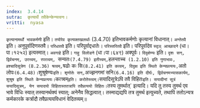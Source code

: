 ```yaml
---
index:  3.4.14
sutra:  कृत्यार्थे तवैकेन्केन्यत्वनः।
vritti:  nyasa
---
```


`कृत्यानामर्थो भावकर्मणी` इति। `तयोरेव कृत्यक्तखलर्थाः` (3.4.70) इतिभावकर्मणोः कृत्यानां विधानात्। `अन्तेतवै` इति। अनुपूर्वादिणस्तवै। `परिधातवै` इति। परिपूर्वाद्दधातेः। `परिस्तरितवै` इति। परिपूर्वादेव `स्तृञ् आच्छादने` (धा।पा।१२५२) इत्यस्मात्। `अवगाहे` इति। `गाहु विलोडने` (धा।पा।६४९) अक्पूर्वः। `दिदृक्षेण्यः` इति। `दृशः सन्, द्विर्वचनम्, उरत्त्वम्, रपरत्वम्, `सन्यतः` (7.4.79) इतीत्त्वम्, `हलन्ताच्च` (1.2.10) इति गुणाभावः, व्रश्चादिसूत्रेण (8.2.36) षत्वम्,`षढोः कः सि` (8.2.41) इति कत्वम्, दिदृक्ष इति स्थिते केन्यप्रत्ययः, `अतो लोपः` (6.4.48)। `शुश्रूषेण्यः` इति। शृणोतेः सन्, `अज्झनगमां सनि` (6.4.16) इति दीर्घः, द्विर्वचनमभ्यासकार्यम्, शुश्रूष इति स्थिते केन्यप्रत्ययः। `कत्त्र्वम्` इति। करोतेस्त्वम्। `सयादिसूत्रेऽपि तवै विहितः` इति। सयादीनां सूत्रं सयादिसूत्रम्, येन सयादयो विहितास्ततत्रापि तवैप्रत्ययो विहितः। `तस्य तुमर्थात्` इत्यादि। यदि तु तस्य तुमर्थ एव भावे विधिः स्यात् तस्यानर्थक्यं स्यात्; अनेनैव सिद्धत्वात्। तस्माद्यद्यपि तत्र तुमर्थ इत्युच्यते, तथापि ततोऽन्यत्र कर्मकारके कर्त्रादौ तवैप्रत्ययविधानं वेदितव्यम्॥
